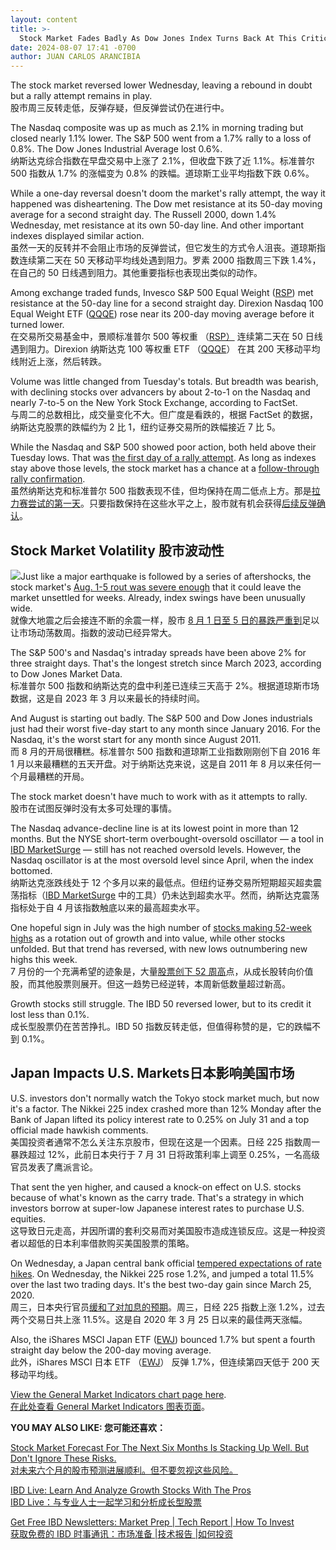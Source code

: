 ```yaml
---
layout: content
title: >-
  Stock Market Fades Badly As Dow Jones Index Turns Back At This Critical Level	随着道琼斯指数回到这个关键水平，股市严重衰落
date: 2024-08-07 17:41 -0700
author: JUAN CARLOS ARANCIBIA
---
```






The stock market reversed lower Wednesday, leaving a rebound in doubt but a rally attempt remains in play.  
股市周三反转走低，反弹存疑，但反弹尝试仍在进行中。




The Nasdaq composite was up as much as 2.1% in morning trading but closed nearly 1.1% lower. The S&P 500 went from a 1.7% rally to a loss of 0.8%. The Dow Jones Industrial Average lost 0.6%.  
纳斯达克综合指数在早盘交易中上涨了 2.1%，但收盘下跌了近 1.1%。标准普尔 500 指数从 1.7% 的涨幅变为 0.8% 的跌幅。道琼斯工业平均指数下跌 0.6%。


While a one-day reversal doesn't doom the market's rally attempt, the way it happened was disheartening. The Dow met resistance at its 50-day moving average for a second straight day. The Russell 2000, down 1.4% Wednesday, met resistance at its own 50-day line. And other important indexes displayed similar action.  
虽然一天的反转并不会阻止市场的反弹尝试，但它发生的方式令人沮丧。道琼斯指数连续第二天在 50 天移动平均线处遇到阻力。罗素 2000 指数周三下跌 1.4%，在自己的 50 日线遇到阻力。其他重要指标也表现出类似的动作。


Among exchange traded funds, Invesco S&P 500 Equal Weight ([RSP](https://research.investors.com/quote.aspx?symbol=RSP)) met resistance at the 50-day line for a second straight day. Direxion Nasdaq 100 Equal Weight ETF ([QQQE](https://research.investors.com/quote.aspx?symbol=QQQE)) rose near its 200-day moving average before it turned lower.  
在交易所交易基金中，景顺标准普尔 500 等权重 （[RSP）](https://research.investors.com/quote.aspx?symbol=RSP) 连续第二天在 50 日线遇到阻力。Direxion 纳斯达克 100 等权重 ETF （[QQQE](https://research.investors.com/quote.aspx?symbol=QQQE)） 在其 200 天移动平均线附近上涨，然后转跌。


Volume was little changed from Tuesday's totals. But breadth was bearish, with declining stocks over advancers by about 2-to-1 on the Nasdaq and nearly 7-to-5 on the New York Stock Exchange, according to FactSet.  
与周二的总数相比，成交量变化不大。但广度是看跌的，根据 FactSet 的数据，纳斯达克股票的跌幅约为 2 比 1，纽约证券交易所的跌幅接近 7 比 5。


While the Nasdaq and S&P 500 showed poor action, both held above their Tuesday lows. That was [the first day of a rally attempt](https://www.investors.com/market-trend/the-big-picture/stock-market-snaps-3-session-losing-streak-gains-fade-risks-remain-palantir-earnings/). As long as indexes stay above those levels, the stock market has a chance at a [follow-through rally confirmation](https://www.investors.com/how-to-invest/investors-corner/follow-through-signals-market-uptrend/).  
虽然纳斯达克和标准普尔 500 指数表现不佳，但均保持在周二低点上方。那是[拉力赛尝试的第一天](https://www.investors.com/market-trend/the-big-picture/stock-market-snaps-3-session-losing-streak-gains-fade-risks-remain-palantir-earnings/)。只要指数保持在这些水平之上，股市就有机会获得[后续反弹确认](https://www.investors.com/how-to-invest/investors-corner/follow-through-signals-market-uptrend/)。


Stock Market Volatility 股市波动性
-----------------------------


![](https://www.investors.com/wp-content/uploads/2024/08/MP080724_2.jpg)Just like a major earthquake is followed by a series of aftershocks, the stock market's [Aug. 1-5 rout was severe enough](https://www.investors.com/research/stock-market-vertical-violation/) that it could leave the market unsettled for weeks. Already, index swings have been unusually wide.  
就像大地震之后会接连不断的余震一样，股市 [8 月 1 日至 5 日的暴跌严重到](https://www.investors.com/research/stock-market-vertical-violation/)足以让市场动荡数周。指数的波动已经异常大。


The S&P 500's and Nasdaq's intraday spreads have been above 2% for three straight days. That's the longest stretch since March 2023, according to Dow Jones Market Data.  
标准普尔 500 指数和纳斯达克的盘中利差已连续三天高于 2%。根据道琼斯市场数据，这是自 2023 年 3 月以来最长的持续时间。


And August is starting out badly. The S&P 500 and Dow Jones industrials just had their worst five-day start to any month since January 2016. For the Nasdaq, it's the worst start for any month since August 2011.  
而 8 月的开局很糟糕。标准普尔 500 指数和道琼斯工业指数刚刚创下自 2016 年 1 月以来最糟糕的五天开盘。对于纳斯达克来说，这是自 2011 年 8 月以来任何一个月最糟糕的开局。


The stock market doesn't have much to work with as it attempts to rally.  
股市在试图反弹时没有太多可处理的事情。


The Nasdaq advance-decline line is at its lowest point in more than 12 months. But the NYSE short-term overbought-oversold oscillator — a tool in [IBD MarketSurge](https://get.investors.com/marketsurge/?artProdLink=MarketSurge) — still has not reached oversold levels. However, the Nasdaq oscillator is at the most oversold level since April, when the index bottomed.  
纳斯达克涨跌线处于 12 个多月以来的最低点。但纽约证券交易所短期超买超卖震荡指标（[IBD MarketSurge](https://get.investors.com/marketsurge/?artProdLink=MarketSurge) 中的工具）仍未达到超卖水平。然而，纳斯达克震荡指标处于自 4 月该指数触底以来的最高超卖水平。


One hopeful sign in July was the high number of [stocks making 52-week highs](https://www.investors.com/data-tables/new-high-list-aug-06-2024/) as a rotation out of growth and into value, while other stocks unfolded. But that trend has reversed, with new lows outnumbering new highs this week.  
7 月份的一个充满希望的迹象是，大量[股票创下 52 周高](https://www.investors.com/data-tables/new-high-list-aug-06-2024/)点，从成长股转向价值股，而其他股票则展开。但这一趋势已经逆转，本周新低数量超过新高。


Growth stocks still struggle. The IBD 50 reversed lower, but to its credit it lost less than 0.1%.  
成长型股票仍在苦苦挣扎。IBD 50 指数反转走低，但值得称赞的是，它的跌幅不到 0.1%。


Japan Impacts U.S. Markets日本影响美国市场
----------------------------------


U.S. investors don't normally watch the Tokyo stock market much, but now it's a factor. The Nikkei 225 index crashed more than 12% Monday after the Bank of Japan lifted its policy interest rate to 0.25% on July 31 and a top official made hawkish comments.  
美国投资者通常不怎么关注东京股市，但现在这是一个因素。日经 225 指数周一暴跌超过 12%，此前日本央行于 7 月 31 日将政策利率上调至 0.25%，一名高级官员发表了鹰派言论。


That sent the yen higher, and caused a knock-on effect on U.S. stocks because of what's known as the carry trade. That's a strategy in which investors borrow at super-low Japanese interest rates to purchase U.S. equities.  
这导致日元走高，并因所谓的套利交易而对美国股市造成连锁反应。这是一种投资者以超低的日本利率借款购买美国股票的策略。


On Wednesday, a Japan central bank official [tempered expectations of rate hikes](https://www.wsj.com/economy/central-banking/boj-wont-raise-rates-when-markets-are-unstable-deputy-gov-says-6f4bf962?mod=economy_lead_story). On Wednesday, the Nikkei 225 rose 1.2%, and jumped a total 11.5% over the last two trading days. It's the best two-day gain since March 25, 2020.  
周三，日本央行官员[缓和了对加息的预期](https://www.wsj.com/economy/central-banking/boj-wont-raise-rates-when-markets-are-unstable-deputy-gov-says-6f4bf962?mod=economy_lead_story)。周三，日经 225 指数上涨 1.2%，过去两个交易日共上涨 11.5%。这是自 2020 年 3 月 25 日以来的最佳两天涨幅。


Also, the iShares MSCI Japan ETF ([EWJ](https://research.investors.com/quote.aspx?symbol=EWJ)) bounced 1.7% but spent a fourth straight day below the 200-day moving average.  
此外，iShares MSCI 日本 ETF （[EWJ](https://research.investors.com/quote.aspx?symbol=EWJ)） 反弹 1.7%，但连续第四天低于 200 天移动平均线。


[View the General Market Indicators chart page here](https://www.investors.com/wp-content/uploads/2024/08/DailyGMI_080724.pdf).  
[在此处查看 General Market Indicators 图表页面](https://www.investors.com/wp-content/uploads/2024/08/DailyGMI_080724.pdf)。


**YOU MAY ALSO LIKE: 您可能还喜欢：**


[Stock Market Forecast For The Next Six Months Is Stacking Up Well. But Don't Ignore These Risks.  
对未来六个月的股市预测进展顺利。但不要忽视这些风险。](https://www.investors.com/news/stock-market-forecast-next-6-months-magnificent-seven-tech-sp500-nasdaq/)


[IBD Live: Learn And Analyze Growth Stocks With The Pros  
IBD Live：与专业人士一起学习和分析成长型股票](https://shop.investors.com/offer/splashresponsive.aspx?id=IBD-Live&intcode=icmhpbrdcstmsg|cms|ibdlive|2019|11|ibdlive|na|707596&src=A00387A)


[Get Free IBD Newsletters: Market Prep \| Tech Report \| How To Invest  
获取免费的 IBD 时事通讯：市场准备 |技术报告 |如何投资](https://shop.investors.com/offer/splashresponsive.aspx?id=newsletters-howtoinvest)





